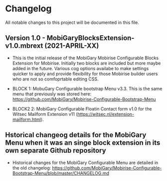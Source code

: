 # Changelog

All notable changes to this project will be documented in this file.

## Version 1.0 - MobiGaryBlocksExtension-v1.0.mbrext (2021-APRIL-XX)
- This is the initial release of the MobiGary Mobirise Configurable Blocks Extension for Mobirise. Initially two blocks are included but more maybe added in the future. Various cog options availabe to make settings quicker to apply and provide flexibility for those Mobirise builder users who are not so comfoprtable editing CSS. 

- BLOCK 1: MobuGary Configurable bootstrap Menu v3.3. This is the same menu that previously was stored here: https://github.com/MobiGary/Mobirise-Configurable-Bootstrap-Menu
- BLOCK2 2: MobiGary Configurable Floatin Contact form v1.0 for the Witsec Mailform Extension v11 (https://witsec.nl/extension-mailform.html).

## Hstorical changeog details for the MobiGary Menu when it was an singe block extension in its own separate Github repository
-  Historical changes for the MobiGary Configurable Menu are detailed in the old changelog: https://github.com/MobiGary/Mobirise-Configurable-Bootstrap-Menu/blob/master/CHANGELOG.md


